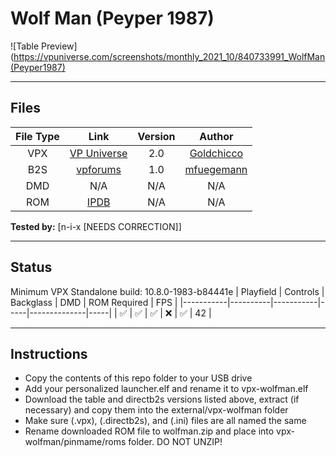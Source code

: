 # Wolf Man (Peyper 1987)

![Table Preview](https://vpuniverse.com/screenshots/monthly_2021_10/840733991_WolfMan(Peyper1987)

---

## Files
| File Type | Link | Version | Author |
|:---------:|:----:|:-------:|:------:|
| VPX | [VP Universe](https://vpuniverse.com/files/file/7729-wolf-man-peyper-1987/) | 2.0 | [Goldchicco](https://vpuniverse.com/profile/23579-goldchicco/) |
| B2S | [vpforums](https://www.vpforums.org/index.php?app=downloads&showfile=10730) | 1.0 | [mfuegemann](https://www.vpforums.org/index.php?showuser=5944) |
| DMD | N/A | N/A | N/A |
| ROM | [IPDB](https://www.ipdb.org/machine.cgi?id=4435) | N/A | N/A |

**Tested by:** [n-i-x [NEEDS CORRECTION]]

---

## Status 
Minimum VPX Standalone build: 10.8.0-1983-b84441e
| Playfield | Controls | Backglass | DMD | ROM Required | FPS | 
|-----------|----------|-----------|-----|--------------|-----|
| :white_check_mark: | :white_check_mark: | :white_check_mark: | :x: | :white_check_mark: | 42 |

---

## Instructions
- Copy the contents of this repo folder to your USB drive
- Add your personalized launcher.elf and rename it to vpx-wolfman.elf
- Download the table and directb2s versions listed above, extract (if necessary) and copy them into the external/vpx-wolfman folder
- Make sure (.vpx), (.directb2s), and (.ini) files are all named the same
- Rename downloaded ROM file to wolfman.zip and place into vpx-wolfman/pinmame/roms folder. DO NOT UNZIP!
